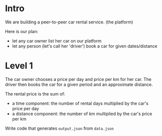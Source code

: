 # Intro

We are building a peer-to-peer car rental service. (the platform)

Here is our plan:
- let any car owner list her car on our platform
- let any person (let's call her 'driver') book a car for given dates/distance


# Level 1

The car owner chooses a price per day and price per km for her car.
The driver then books the car for a given period and an approximate distance.

The rental price is the sum of:
- a time component: the number of rental days multiplied by the car's price per day
- a distance component: the number of km multiplied by the car's price per km

Write code that generates `output.json` from `data.json`
